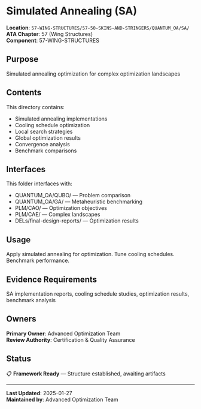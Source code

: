 # Simulated Annealing (SA)

**Location**: `57-WING-STRUCTURES/57-50-SKINS-AND-STRINGERS/QUANTUM_OA/SA/`  
**ATA Chapter**: 57 (Wing Structures)  
**Component**: 57-WING-STRUCTURES

## Purpose

Simulated annealing optimization for complex optimization landscapes

## Contents

This directory contains:

- Simulated annealing implementations
- Cooling schedule optimization
- Local search strategies
- Global optimization results
- Convergence analysis
- Benchmark comparisons

## Interfaces

This folder interfaces with:

- QUANTUM_OA/QUBO/ — Problem comparison
- QUANTUM_OA/GA/ — Metaheuristic benchmarking
- PLM/CAO/ — Optimization objectives
- PLM/CAE/ — Complex landscapes
- DELs/final-design-reports/ — Optimization results

## Usage

Apply simulated annealing for optimization. Tune cooling schedules. Benchmark performance.

## Evidence Requirements

SA implementation reports, cooling schedule studies, optimization results, benchmark analysis

## Owners

**Primary Owner**: Advanced Optimization Team  
**Review Authority**: Certification & Quality Assurance

## Status

📋 **Framework Ready** — Structure established, awaiting artifacts

---

**Last Updated**: 2025-01-27  
**Maintained by**: Advanced Optimization Team
